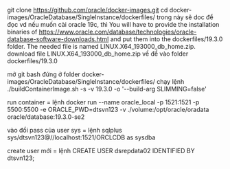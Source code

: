 git clone https://github.com/oracle/docker-images.git
cd docker-images/OracleDatabase/SingleInstance/dockerfiles/
trong này sẽ doc để đọc
vd nếu muốn cài oracle 19c, thì
    You will have to provide the installation binaries of https://www.oracle.com/database/technologies/oracle-database-software-downloads.html and put them into the dockerfiles/19.3.0 folder. The needed file is named LINUX.X64_193000_db_home.zip.
download file LINUX.X64_193000_db_home.zip về để vào folder dockerfiles/19.3.0

mở git bash
đứng ở folder docker-images/OracleDatabase/SingleInstance/dockerfiles/
chạy lệnh
    ./buildContainerImage.sh -s -v 19.3.0 -o '--build-arg SLIMMING=false'

run container = lệnh 
    docker run --name oracle_local -p 1521:1521 -p 5500:5500 -e ORACLE_PWD=dtsvn123 -v ./volume:/opt/oracle/oradata oracle/database:19.3.0-se2

vào đổi pass của user sys = lệnh
    sqlplus sys/dtsvn123@//localhost:1521/ORCLCDB as sysdba

create user mới = lệnh
    CREATE USER dsrepdata02 IDENTIFIED BY dtsvn123;


